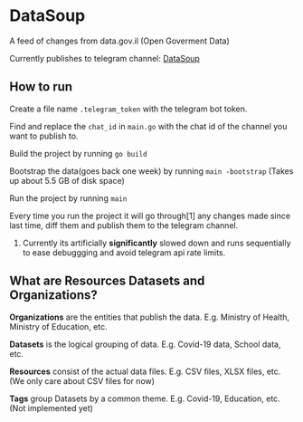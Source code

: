 # DataSoup

A feed of changes from data.gov.il (Open Goverment Data)

Currently publishes to telegram channel: [DataSoup](https://t.me/DataSoup)

## How to run

Create a file name `.telegram_token` with the telegram bot token.

Find and replace the `chat_id` in `main.go` with the chat id of the channel you want to publish to.

Build the project by running `go build`

Bootstrap the data(goes back one week) by running `main -bootstrap` (Takes up about 5.5 GB of disk space)

Run the project by running `main`

Every time you run the project it will go through[1] any changes made since last time, diff them and publish them to the telegram channel.

1. Currently its artificially **significantly** slowed down and runs sequentially to ease debuggging and avoid telegram api rate limits.

## What are Resources Datasets and Organizations?

**Organizations** are the entities that publish the data. E.g. Ministry of Health, Ministry of Education, etc.

**Datasets** is the logical grouping of data. E.g. Covid-19 data, School data, etc.

**Resources** consist of the actual data files. E.g. CSV files, XLSX files, etc. (We only care about CSV files for now)

**Tags** group Datasets by a common theme. E.g. Covid-19, Education, etc. (Not implemented yet)
